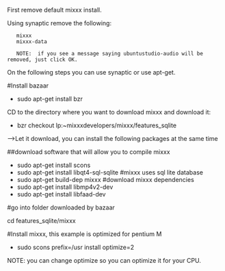 First remove default mixxx install.

Using synaptic remove the following:

``` 
   mixxx
   mixxx-data
```

``` 
   NOTE:  if you see a message saying ubuntustudio-audio will be removed, just click OK.
```

On the following steps you can use synaptic or use apt-get.

\#Install bazaar

  - sudo apt-get install bzr

CD to the directory where you want to download mixxx and download it:

  - bzr checkout lp:\~mixxxdevelopers/mixxx/features\_sqlite

\--\>Let it download, you can install the following packages at the same
time

\#\#download software that will allow you to compile mixxx

  - sudo apt-get install scons
  - sudo apt-get install libqt4-sql-sqlite \#mixxx uses sql lite
    database
  - sudo apt-get build-dep mixxx \#download mixxx dependencies
  - sudo apt-get install libmp4v2-dev
  - sudo apt-get install libfaad-dev

\#go into folder downloaded by bazaar

cd features\_sqlite/mixxx

\#Install mixxx, this example is optimized for pentium M

  - sudo scons prefix=/usr install optimize=2

NOTE: you can change optimize so you can optimize it for your CPU.
